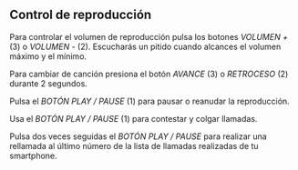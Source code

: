 ## Control de reproducción

Para controlar el volumen de reproducción pulsa los botones *VOLUMEN +* (3) o *VOLUMEN -* (2). Escucharás un pitido cuando alcances el volumen máximo y el mínimo.

Para cambiar de canción presiona el botón *AVANCE* (3) o *RETROCESO* (2) durante 2 segundos.

Pulsa el *BOTÓN PLAY / PAUSE* (1) para pausar o reanudar la reproducción.

Usa el *BOTÓN PLAY / PAUSE* (1) para contestar y colgar llamadas.

Pulsa dos veces seguidas el *BOTÓN PLAY / PAUSE* para realizar una rellamada al último número de la lista de llamadas realizadas de tu smartphone.


